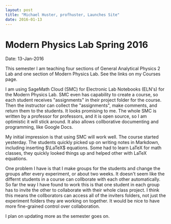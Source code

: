 ```yaml
---
layout: post
title: "Michael Huster, profhuster, Launches Site"
date: 2016-01-13
---
```

# Modern Physics Lab Spring 2016

Date: 13-Jan-2016

This semester I am teaching four sections of General Analytical Physics 2 Lab and one section of Modern Physics Lab. See the links on my Courses page.

I am using SageMath Cloud (SMC) for Electronic Lab Notebooks (ELN's) for the Modern Physics Lab. SMC even has capability to create a course, so each student receives "assignments" in their project folder for the course. Then the instructor can collect the "assignments", make comments, and return them to the students. It looks promising to me. The whole SMC is written by a professor for professors, and it is open source, so I am optimistic it will stick around. It also allows collborative documenting and programming, like Google Docs.

My initial impression is that using SMC will work well. The course started yesterday. The students quickly picked up on writing notes in Markdown, including inserting $\LaTeX$ equations. Some had to learn LaTeX for math classes, they quickly looked things up and helped other with LaTeX equations. 

One problem I have is that I make groups for the students and change the groups after every experiment, or about two weeks. It doesn't seem like the differnt students in a course can collborate with each other automatically.  So far the way I have found to work this is that one student in each group has to invite the other to collaborate with their whole class project. I think this means the collborators can access all of the inviters folders, not just the experiment folders they are working on together. It would be nice to have more fine-grained control over collaboration. 

I plan on updating more as the semester goes on. 
